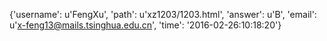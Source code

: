 {'username': u'FengXu', 'path': u'xz1203/1203.html', 'answer': u'B', 'email': u'x-feng13@mails.tsinghua.edu.cn', 'time': '2016-02-26:10:18:20'}